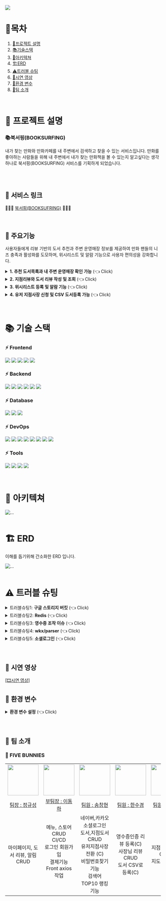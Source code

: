 <img src="./assets/url/booksurfing_mainposter.jpg">

<div align=left>

# 📌목차

1. [📄프로젝트 설명](#-프로젝트-설명)
2. [📚기술스택](#-기술-스택)
3. [🔧아키텍쳐](#-아키텍쳐)
4. [🏗️ERD](#%EF%B8%8F-erd)
5. [⚠️트러블 슈팅](#-트러블-슈팅)
6. [🎥시연 영상](#-시연-영상)
7. [🍏환경 변수](#-환경-변수)
8. [👥팀 소개](#-팀-소개)

</div>
<br>

# 📄 프로젝트 설명

### 📚북서핑(BOOKSURFING)

내가 찾는 만화와 만화카페를 내 주변에서 검색하고 찾을 수 있는 서비스입니다. 만화를 좋아하는 사람들을 위해 내 주변에서 내가 찾는 만화책을 볼 수 있는지 알고싶다는 생각 하나로 북서핑(BOOKSURFING) 서비스를 기획하게 되었습니다.

<br>
<br>

## 🚀 서비스 링크

<div>
    🌊🌊🌊 <a href="https://www.booksurfing.store">북서핑(BOOKSUFRING)</span></a> 🌊🌊🌊
</div>

<br>
<br>

## 📕 주요기능

사용자들에게 리뷰 기반의 도서 추천과 주변 운영매장 정보를 제공하여 만화 팬들의 니즈 충족과 활성화를 도모하며, 위시리스트 및 알람 기능으로 사용자 편의성을 강화합니다.

<details>
   <summary> <b>1. 추천 도서목록과 내 주변 운영매장 확인 가능</b>  (👈 Click)</summary>
<br />

- 추천 도서목록은 유저들의 리뷰순으로 선정되며 메인페이지의 슬라이드를 통해 확인할 수 있습니다.
- 메인페이지 하단의 운영매장은 북서핑과 제휴된 지점매장들이며 각 매장의 운영시간, 메뉴, 소장도서 등의 정보를 확인 가능합니다.
- 헤더의 BOOKCAFE를 누르면 반경 3km 이내의 내 주변 운영매장을 알 수 있습니다.
</details>

<details>
   <summary> <b>2. 지점리뷰와 도서 리뷰 작성 및 조회</b>  (👈 Click)</summary>
<br />

- 지점리뷰와 도서리뷰는 유저들만 작성이 가능합니다.
- 지점 리뷰는 일반 리뷰와 영수증 리뷰로 나뉘어서 작성이 가능합니다. 영수증 리뷰를 통해 더욱 신뢰도 있는 지점을 알 수 있습니다.
</details>

<details>
   <summary> <b>3. 위시리스트 등록 및 알람 기능
</b>  (👈 Click)</summary>
<br />

- 유저는 원하는 도서와 지점을 위시리스트에 등록 가능합니다.
- 만약 원하는 도서가 원하는 지점에 입고되었을때 자동으로 유저에게 알람이 갑니다.
</details>

<details>
   <summary> <b>4. 유저 지점사장 신청 및 CSV 도서등록 가능
</b>  (👈 Click)</summary>
<br />

- 유저는 지점사장으로 신청폼을 제출하고 관리자의 심사 하에 지점사장으로 전환이 가능합니다.
- 지점 사장은 지점 수정에서 CSV로 간편하게 도서등록이 가능합니다.

</details>
<br>
<br>

# 📚 기술 스택

### ⚡ Frontend

<div dir="auto">
    <img src="https://img.shields.io/badge/HTML5-E34F26?style=for-the-badge&logo=HTML5&logoColor=white">
    <img src="https://img.shields.io/badge/CSS3-1572B6?style=for-the-badge&logo=CSS3&logoColor=white">
    <img src="https://img.shields.io/badge/JavaScript-F7DF1E?style=for-the-badge&logo=JavaScript&logoColor=white">
    <img src="https://img.shields.io/badge/Bootstrap-7952B3?style=for-the-badge&logo=Bootstrap&logoColor=white">
    <img src="https://img.shields.io/badge/Axios-5A29E4?style=for-the-badge&logo=Axios&logoColor=white">
</div>

### ⚡ Backend

<div dir="auto">
   <img src="https://img.shields.io/badge/nodejs-brightgreen?style=for-the-badge&logo=nestjs&logoColor=white">
    <img src="https://img.shields.io/badge/nestjs-E0234E?style=for-the-badge&logo=nestjs&logoColor=white">
    <img src="https://img.shields.io/badge/Typeorm-262627?style=for-the-badge&logo=typeorm&logoColor=white">
    <img src="https://img.shields.io/badge/TypeScript-3178C6?style=for-the-badge&logo=TypeScript&logoColor=white">
    <img src="https://img.shields.io/badge/Nodemailer-22B573?style=for-the-badge&logo=Nodemailer&logoColor=white">
   <img src="https://img.shields.io/badge/multer-112233?style=for-the-badge&logo=multer&logoColor=white">

   <img src="">
  
</div>

### ⚡ Database

<div dir="auto">
    <img src="https://img.shields.io/badge/MySQL-4479A1?style=for-the-badge&logo=MySQL&logoColor=white">
    <img src="https://img.shields.io/badge/Amazon RDS-527FFF?style=for-the-badge&logo=Amazon RDS&logoColor=white">
    <img src="https://img.shields.io/badge/Redis-DC382D?style=for-the-badge&logo=Redis&logoColor=white">
    
</div>

### ⚡ DevOps

<div dir="auto">
    <img src="https://img.shields.io/badge/googlecloud-4285F4?style=for-the-badge&logo=googlecloud&logoColor=white">
  <img src="https://img.shields.io/badge/Git-F05032?style=for-the-badge&logo=Git&logoColor=white">
    <img src="https://img.shields.io/badge/GitHub-181717?style=for-the-badge&logo=GitHub&logoColor=white">
   <img src="https://img.shields.io/badge/GitHub_Actions-2088FF?style=for-the-badge&logo=GitHub-Actions&logoColor=white">
<img src="https://img.shields.io/badge/PM2-2B037A?style=for-the-badge&logo=PM2&4a154b=white">
 <img src="https://img.shields.io/badge/Amazon-S3-569A31?style=for-the-badge&logo=Amazon-S3&4a154b=white">
  <img src="https://img.shields.io/badge/Amazon-EC2-FF9900?style=for-the-badge&logo=Amazon-EC2&4a154b=white">
  <img src="https://img.shields.io/badge/amazons3-569A31?style=for-the-badge&logo=amazons3&logoColor=white">

</div>

### ⚡ Tools

<div dir="auto">
    <img src="https://img.shields.io/badge/Slack-4A154B?style=for-the-badge&logo=Slack&logoColor=white">
    <img src="https://img.shields.io/badge/Notion-000000?style=for-the-badge&logo=Notion&logoColor=white">
      <img src="https://img.shields.io/badge/Visual_Studio_Code-007acc?style=for-the-badge&logo=Visual-Studio-Code&logoColor=white">
         <img src="https://img.shields.io/badge/swagger-112233?style=for-the-badge&logo=swagger&logoColor=white">
</div>

<br>
<br>

# 🔧 아키텍쳐

 <img src="./assets/url/service_architecture.jpg" alt="...">
<br>
<br>

# 🏗️ ERD

이해를 돕기위해 간소화한 ERD 입니다.

<img src="./assets/url/erd.png" alt="...">
<br>
<br>

# ⚠️ 트러블 슈팅

<details>
  <summary> 트러블슈팅1: <b>구글 스토리지 버킷</b> (👈 Click)</summary>
<br />

### 문제점

1. **AWS S3 이미지 업로드로 메모리 부족:**
   - EC2 서버에서 AWS S3 버킷을 사용하여 이미지 업로드 시, 메모리 부족 문제로 서버 실행이 불가능한 상황.
2. **AWS-SDK 버전 메모리 누수 현상:**
   - 현재 사용 중인 AWS-SDK 버전에서 발생하는 메모리 누수로 인한 문제 확인.

### **해결방안 및 의사결정**

1. **선택1 - S3 버킷 전용 라이브러리 사용:**
   - AWS-SDK 대신 S3 버킷 전용 라이브러리를 도입하여 메모리 부족 현상을 해결.
2. **선택2 - 구글 스토리지 버킷 사용:**
   - 구글 스토리지 버킷을 채택하여 이미지 업로드 시 메모리 부족 문제를 해결.

### **구현 계획**

1. **선택1 - S3 버킷 전용 라이브러리 도입:**
   - 현재 사용 중인 AWS-SDK 대신 S3 전용 라이브러리를 도입하여 이미지 업로드 로직 수정.
   - 새로운 라이브러리가 메모리를 효율적으로 사용하도록 확인 후 반영.
2. **선택2 - 구글 스토리지 버킷 채택:**
   - 구글 스토리지 버킷을 프로젝트에 통합하고 이미지 업로드 관련 코드 수정.
   - 구글 스토리지를 통해 이미지 업로드 시 메모리 부족 문제 확인 후 조치.

### **예상 효과**

1. **메모리 부족 현상 개선:**
   - 선택한 방법에 따라 메모리 부족 문제를 효과적으로 해결하여 EC2 서버가 안정적으로 실행될 것으로 기대.
2. **AWS-SDK 메모리 누수 해소:**
   - 새로운 이미지 업로드 라이브러리 도입으로 AWS-SDK 버전에서 발생한 메모리 누수 문제를 해결.
3. **성능 향상:**
   - 선택한 방법에 따라 이미지 업로드 성능이 향상되어 사용자 경험을 개선할 것으로 예상.
   </details>

<details>
  <summary> 트러블슈팅2: <b>Redis</b> (👈 Click)</summary>
<br />

### **문제점**

도서 데이터를 DB에서 불러오는 과정에서 대량의 데이터를 처리하는 데 시간이 소요되어 사용자 경험이 저하됐다.

### **해결방안 및 의사결정**

**도서 데이터 조회 성능 개선:**

1. **SQL 쿼리문 활용**

- 데이터베이스 쿼리문에서 불필요한 데이터를 최소화하고, 필요한 데이터만을 선택적으로 가져올 수 있도록 SQL 쿼리문을 최적화한다.
- 특정 검색어에 해당하는 도서의 id, 타이틀과 이미지 URL만을 선택하여 가져오도록 수정해서 가져오는 데이터 양을 최소화한다.

2. **Redis 캐싱 기능 활용:**

- 검색어를 키로 사용하여 도서 데이터의 일부를 Redis에 캐시로 저장한다.
- 사용자가 도서를 검색할 때, 먼저 Redis 캐시에서 데이터를 찾고, 없을 경우 DB에서 최적화된 데이터를 가져와서 Redis에 저장한다.
- 캐시 만료 기간을 설정하여 주기적으로 데이터를 갱신하도록 한다.

### **구현 계획**

1. **도서 데이터 조회 성능 개선:**

- SQL 쿼리문을 수정하여 필요한 데이터만을 효율적으로 가져오도록 최적화한다.
- 가져오는 데이터 양을 최소화하여 성능 향상을 기대할 수 있도록 한다.

1. **Redis 캐싱 구현:**

- 검색 시 Redis에 캐시된 데이터가 있는지 확인하고, 없으면 DB에서 데이터를 가져와서 Redis에 저장하는 로직을 개발한다.
- Redis에 저장되는 키는 검색어로, 값은 해당 도서 데이터로 한다.
- 캐시 만료 기간은 2분으로 설정함.

### **예상 효과**

**데이터 로드 속도 향상:**

- 효율적인 SQL 쿼리문과 최소한의 필수 데이터만을 가져오는 방식으로 데이터 로드 속도를 향상시켜 사용자 경험을 개선합니다.
- Redis 캐싱을 통해 반복적인 요청에 대한 성능 향상을 기대할 수 있습니다.
   </details>

 <details>
  <summary> 트러블슈팅3: <b>영수증 조작 이슈</b> (👈 Click)</summary>
<br />

OCR 선정 이유

## <img src="./assets/url/google_cloud_vision.png.jpg.jpg" alt="...">

OCR 중에서 비교해 보니 종합적으로 google cloud vision이 제일 적합하다고 느꼈다.

### 문제점

**1. 영수증 조작 문제**

OCR은 사진을 텍스트로 변환 하는 것이므로 영수증에 들어갈만한 keyword인지 판별 후 가져오는 것으로 코드를 작성하였다.

만약 해당 키워드가 포함되면 모두 영수증으로 인식 후, 가게명, 주소가 같다면 종이 위조 영수증도 영수증으로 인식된다.

또한, 환불 영수증에 대한 따로 유효성 처리가 없다.

### **해결방안 및 의사결정**

1. **영수증 패턴인식 모델 학습**

- 영수증 데이터 정보를 인식시켜서 학습시키는 방법을 생각했지만, 실제적으로 실현되기 어렵다.

1. **영수증 전용 템플릿 이용하기**

- Azure Document Intelligence 와 같이 영수증 전용 템플릿을 사용하려고 하였으나 영수증 전용 템플릿은 올리는 사진이 영수증이라는 가정하에 적힌 정보를 추출해내므로 keyword 처리만 없을 뿐 위조가 가능하다는 문제가 발생한다.

1.  **영수증을 직접 관리자가 확인 하기**

- 사용자가 영수증을 올리면 관리자에게 영수증 사진이 보내지게 되며 관리자가 확인 후 영수증을 승인하는 방식이다.

위의 해결방안 중 위조방지를 위해 영수증을 직접 관리자가 확인하는 과정이 필수이므로 영수증 전용 템플릿을 이용하기 보다는 키워드로 영수증 여부를 확인하는 코드에서 **영수증을 직접 관리자가 확인 하는 코드를 추가하는 것을 선택하였습니다.**

### 구현 계획

1. **Google storage에 영수증 사진을 저장:**

- 사진을 올리면 Google storage에 사진파일을 저장

1. **저장된 영수증 사진을 Slack으로 전송:**

- 영수증 키워드 판별, 일치하는 가게 정보 및 주소, 중복영수증 판별 조건 통과 시 slack으로 사진과 DB에 저장된 id 값 전송

1. **영수증 판별:**

- Slack 알림을 통해 관리자가 영수증 상태(승인, 미승인)을 변경하는 로직 추가

### 예상 효과

1. **위조된 영수증 판별:**

영수증을 관리자가 확인함으로 인해 위조된 영수증 판별이 가능

 </details>

 <details>
  <summary> 트러블슈팅4: <b>wkx/parser</b> (👈 Click)</summary>
<br />

### 문제점

TypeORM을 이용하면 MySQL에 위치값을 나타내는 형식인 Point(x, y) 값을 집어넣을 수 없는 문제

### 해결방안

TypeORM에서 지원하는 Queryselector를 이용해 실제 SQL 쿼리와 비슷한 형태로 값을 집어넣는 방안(wkx)

저장된 값을 그대로 사용할 수 없어 Point를 **Parser 라이브러리**를 이용해 거리 계산 및 주변 지점 찾기 기능 완성

</details>

 <details>
  <summary> 트러블슈팅5: <b>소셜로그인</b> (👈 Click)</summary>
<br />

### **문제점**

1. **보안 이슈 - URL에 토큰 노출:**
   - 현재 소셜 로그인에서는 URL을 통해 access token과 refresh token을 전송하고 있습니다. 이는 보안상 취약점을 가지고 있습니다.
2. **쿠키를 통한 로그인 이슈:**
   - 기존에 JWT를 사용하여 사용자 인증을 진행하던 중, 소셜 로그인에서는 쿠키를 사용하여 토큰을 받는 과정이 추가되어 있습니다.
3. **HTML 및 로직 불일치:**
   - 로그인 성공시 받아주는 HTML이 없이 로직만이 구현되어 있습니다. 이로 인해 사용자에게 적절한 응답 및 사용자 경험이 미흡합니다.

### **해결방안 및 의사결정**

1. **JWT 기반 소셜 로그인으로의 전환:**
   - 현재의 보안 이슈와 사용자 인증 방식의 일관성을 위해, 소셜 로그인에서도 JWT를 사용하여 인증하도록 변경하기로 결정했습니다.
   - 소셜 로그인 후에도 JWT를 통해 토큰을 안전하게 전달하고 관리할 수 있습니다.
2. **Redis 활용하여 코드와 사용자 ID 저장:**
   - 소셜 로그인 시 발급된 코드와 사용자 ID를 Redis에 저장하는 로직을 추가합니다. 이를 통해 나중에 해당 코드를 이용해 사용자를 확인할 수 있습니다.
3. **HTML 및 사용자 응답 강화:**
   - 로그인 성공시 받아주는 HTML 페이지와 로직을 개선하여, 사용자에게 적절한 응답을 제공하고 사용자 경험을 향상시킬 수 있도록 합니다.

### **구현 계획**

1. **JWT 기반 소셜 로그인 구현:**
   - 소셜 로그인에서 JWT를 사용하여 토큰을 안전하게 전달하기 위한 코드 및 로직을 구현합니다.
2. **Redis를 활용한 코드 및 사용자 ID 저장 로직 추가:**
   - 소셜 로그인 시 발급된 코드와 사용자 ID를 Redis에 저장하고, 이를 통해 나중에 인증을 진행합니다. 만료기간은 30초로 설정합니다.
3. **HTML 및 로직 개선:**
   - 로그인 성공시 사용자에게 적절한 HTML 페이지를 제공하고, 로직을 개선하여 응답의 일관성을 확보합니다.

### **예상 효과**

1. **보안 강화:**
   - URL에 노출되는 토큰 문제를 해결하고, JWT를 통해 안전하게 사용자 인증을 수행하여 보안성을 강화합니다.
2. **일관된 사용자 인증 메커니즘:** - 모든 로그인 방식에서 JWT를 사용하여 사용자 인증을 일관되게 처리함으로써 개발 및 유지보수의 효율성을 향상시킵니다.
</details>
<br>
<br>

## 🎥 시연 영상

[[🎞시연 영상]](https://youtu.be/h2sHEe_xnmU?si=SxImY96eu9YnSxGP)

## 🍏 환경 변수

<details>
  <summary> <b>환경 변수 설정</b> (👈 Click)</summary>
<br />

다음은 프로젝트를 실행하기 위해 필요한 환경 변수들입니다. 프로젝트를 실행하기 전에 이 변수들을 설정해야 합니다.

## Database 설정

- **DATABASE_HOST**: 데이터베이스 호스트
- **DATABASE_PORT**: 데이터베이스 포트
- **DATABASE_USERNAME**: 데이터베이스 사용자 이름
- **DATABASE_PASSWORD**: 데이터베이스 암호
- **DATABASE_NAME**: 데이터베이스 이름
- **DATABASE_SYNC**: 데이터베이스 동기화 여부

## Google 스토리지 설정

- **GOOGLE_DATABASE_HOST**: Google 스토리지 호스트
- **GOOGLE_DATABASE_PORT**: Google 스토리지 포트
- **GOOGLE_DATABASE_USERNAME**: Google 스토리지 사용자 이름
- **GOOGLE_DATABASE_PASSWORD**: Google 스토리지 암호
- **GOOGLE_DATABASE_NAME**: Google 스토리지 이름
- **GOOGLE_DATABASE_SYNC**: Google 스토리지 동기화 여부

## 서버 설정

- **SERVER_PORT**: 서버 포트

## JWT 토큰 설정

- **JWT_ACCESS_TOKEN_SECRET**: 액세스 토큰 비밀키
- **JWT_ACCESS_TOKEN_EXP**: 액세스 토큰 만료 시간
- **JWT_REFRESH_TOKEN_SECRET**: 리프레시 토큰 비밀키
- **JWT_REFRESH_TOKEN_EXP**: 리프레시 토큰 만료 시간

## AWS 설정

- **AWS_ACCESS_KEY_ID**: AWS 액세스 키 ID
- **AWS_SECRET_ACCESS_KEY**: AWS 비밀 액세스 키
- **AWS_S3_BUCKET**: AWS S3 버킷 이름

## Google Cloud 설정

- **GOOGLE_PROJECTID**: Google Cloud 프로젝트 ID
- **GOOGLE_BUCKET_NAME**: Google Cloud 버킷 이름
- **KEYFILE**: Google Cloud 키 파일 경로

## 카카오 소셜 로그인 설정

- **KAKAO_CLIENT_ID**: 카카오 클라이언트 ID
- **KAKAO_CLIENT_SECRET**: 카카오 클라이언트 시크릿
- **KAKAO_REDIRECT_URI**: 카카오 리디렉션 URI
- **KAKAO_ADMIN_REDIRECT_URI**: 카카오 관리자 리디렉션 URI

## 네이버 소셜 로그인 설정

- **NAVER_CLIENT_ID**: 네이버 클라이언트 ID
- **NAVER_CLIENT_SECRET**: 네이버 클라이언트 시크릿
- **NAVER_REDIRECT_URI**: 네이버 리디렉션 URI
- **NAVER_ADMIN_REDIRECT_URI**: 네이버 관리자 리디렉션 URI

## Redis 설정

- **REDIS_USERNAME**: Redis 사용자 이름
- **REDIS_HOST**: Redis 호스트
- **REDIS_PORT**: Redis 포트
- **REDIS_PASSWORD**: Redis 암호
- **REDIS_EXPIRATION_TIME_SECONDS**: Redis 만료 시간(초)
- **REDIS_CODE_EXPIRATION_TIME_SECONDS**: Redis 코드 만료 시간(초)

## 메일 설정

- **MAIL_USER**: 메일 사용자 이름
- **MAIL_PASS**: 메일 비밀번호

## Book API 키

- **book_api**: Book API 키

## 영수증 OCR 설정

- **receipt_projectId**: OCR 프로젝트 ID
- **receipt_BUCKET_NAME**: OCR 버킷 이름
- **receit_keyfile**: OCR 키 파일 경로

## Slack 설정

- **slack_token**: Slack 토큰
- **slack_conversationId**: Slack 채널 ID

</details>
<br>
<br>

## 👋 팀 소개

### 🐰 FIVE BUNNIES

<table>
  <tbody>
    <tr align="center">
      <td align="center"><img src="https://avatars.githubusercontent.com/u/147012985?v=4" width="100px;" alt=""/><br /></td>
      <td align="center"><img src="https://avatars.githubusercontent.com/u/142077313?v=4" width="100px;" alt=""/><br /></td>
      <td align="center"><img src="https://avatars.githubusercontent.com/u/145769307?v=4" width="100px;" alt=""/><br /></td>
      <td align="center"><img src="https://avatars.githubusercontent.com/u/146528481?v=4" width="100px;" alt=""/><br /></td>
      <td align="center"><img src="https://avatars.githubusercontent.com/u/10878698?v=4" width="100px;" alt=""/><br /></td>
      
   
  </tr>
  <tr align="center">
  <td width="300"><a href="https://github.com/gyusungjung">팀장 : 정규성<br /></a></td>
  <td width="300"><a href="https://github.com/DevThive">부팀장 : 이동하</a></td>
  <td width="300"><a href="https://github.com/songowen">팀원 : 송창현</a></td>
  <td width="300"><a href="https://github.com/hhsukyu">팀원 : 한수경</a></td>
  <td width="300"><a href="https://github.com/precipice-">팀원 : 이주영</a></td>
  </tr>
     <tr align="center" height="200">
    <td>
      마이페이지, 도서 리뷰, 알림 CRUD<br>
    </td>
    <td>
    메뉴, 스토어 CRUD<br>
    CI/CD <br>
    로그인 회원가입<br>
      결제기능<br>
      Front axios 작업<br>
    <br>
    </td>
    <td>
      네이버,카카오 소셜로그인<br>
      도서,지점도서CRUD<br>
      유저지점사장전환 (C)<br>
      비밀번호찾기기능<br>
      검색어 TOP10 랭킹 기능<br>
    </td>
    <td>
      영수증인증 리뷰 등록(C)<br>
      사장님 리뷰 CRUD<br>
      도서 CSV로 등록(C)<br>
    </td>
       <td>
      지점 이용 후기 CRUD<br>
        지도 기능 개발<br>
    </td>
  </tr>
  </tbody>
</table>

<br>
<br>
